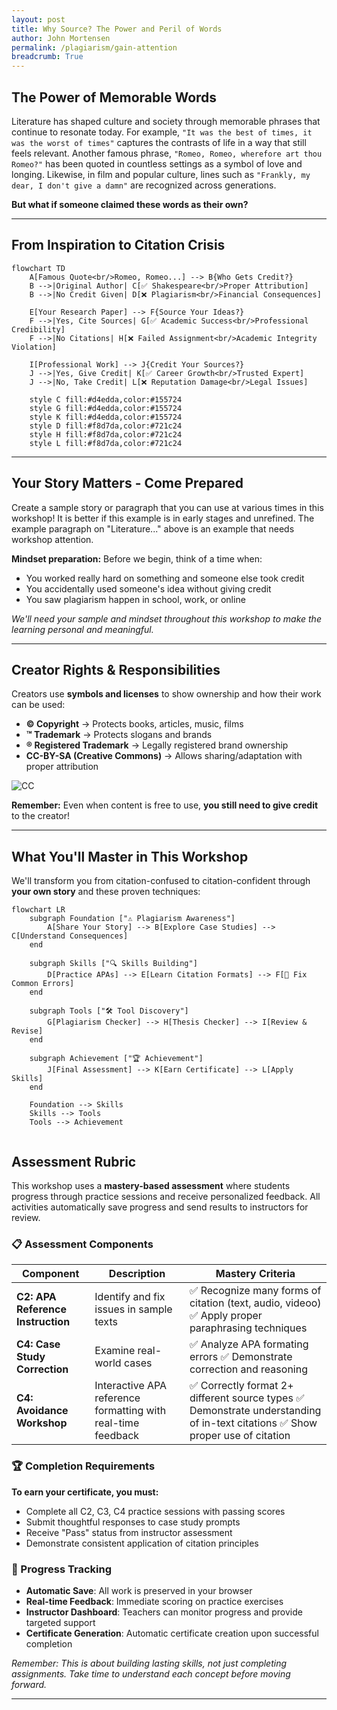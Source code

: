 ```yaml
---
layout: post
title: Why Source? The Power and Peril of Words
author: John Mortensen
permalink: /plagiarism/gain-attention
breadcrumb: True
---
```


## The Power of Memorable Words

Literature has shaped culture and society through memorable phrases that continue to resonate today. For example, `"It was the best of times, it was the worst of times"` captures the contrasts of life in a way that still feels relevant. Another famous phrase, `"Romeo, Romeo, wherefore art thou Romeo?"` has been quoted in countless settings as a symbol of love and longing. Likewise, in film and popular culture, lines such as `"Frankly, my dear, I don't give a damn"` are recognized across generations.

**But what if someone claimed these words as their own?**

---

## From Inspiration to Citation Crisis

```mermaid
flowchart TD
    A[Famous Quote<br/>Romeo, Romeo...] --> B{Who Gets Credit?}
    B -->|Original Author| C[✅ Shakespeare<br/>Proper Attribution]
    B -->|No Credit Given| D[❌ Plagiarism<br/>Financial Consequences]
    
    E[Your Research Paper] --> F{Source Your Ideas?}
    F -->|Yes, Cite Sources| G[✅ Academic Success<br/>Professional Credibility]
    F -->|No Citations| H[❌ Failed Assignment<br/>Academic Integrity Violation]
    
    I[Professional Work] --> J{Credit Your Sources?}
    J -->|Yes, Give Credit| K[✅ Career Growth<br/>Trusted Expert]
    J -->|No, Take Credit| L[❌ Reputation Damage<br/>Legal Issues]
    
    style C fill:#d4edda,color:#155724
    style G fill:#d4edda,color:#155724
    style K fill:#d4edda,color:#155724
    style D fill:#f8d7da,color:#721c24
    style H fill:#f8d7da,color:#721c24
    style L fill:#f8d7da,color:#721c24
```

---

## Your Story Matters - Come Prepared

Create a sample story or paragraph that you can use at various times in this workshop! It is better if this example is in early stages and unrefined. The example paragraph on "Literature..." above is an example that needs workshop attention.

**Mindset preparation:** Before we begin, think of a time when:

- You worked really hard on something and someone else took credit
- You accidentally used someone's idea without giving credit
- You saw plagiarism happen in school, work, or online

*We'll need your sample and mindset throughout this workshop to make the learning personal and meaningful.*

---

## Creator Rights & Responsibilities

Creators use **symbols and licenses** to show ownership and how their work can be used:

- **© Copyright** → Protects books, articles, music, films  
- **™ Trademark** → Protects slogans and brands  
- **® Registered Trademark** → Legally registered brand ownership  
- **CC-BY-SA (Creative Commons)** → Allows sharing/adaptation with proper attribution  

![CC](https://mirrors.creativecommons.org/presskit/icons/cc.svg)

**Remember:** Even when content is free to use, **you still need to give credit** to the creator!

---

## What You'll Master in This Workshop

We'll transform you from citation-confused to citation-confident through **your own story** and these proven techniques:

```mermaid
flowchart LR
    subgraph Foundation ["⚠️ Plagiarism Awareness"]
        A[Share Your Story] --> B[Explore Case Studies] --> C[Understand Consequences]
    end
    
    subgraph Skills ["🔍 Skills Building"]
        D[Practice APAs] --> E[Learn Citation Formats] --> F[🔧 Fix Common Errors]
    end
    
    subgraph Tools ["🛠️ Tool Discovery"]
        G[Plagiarism Checker] --> H[Thesis Checker] --> I[Review & Revise]
    end
    
    subgraph Achievement ["🏆 Achievement"]
        J[Final Assessment] --> K[Earn Certificate] --> L[Apply Skills]
    end
    
    Foundation --> Skills
    Skills --> Tools
    Tools --> Achievement
        
```

## Assessment Rubric

This workshop uses a **mastery-based assessment** where students progress through practice sessions and receive personalized feedback. All activities automatically save progress and send results to instructors for review.

### 📋 Assessment Components

| Component | Description | Mastery Criteria |
|-----------|-------------|------------------|
| **C2: APA Reference Instruction** | Identify and fix issues in sample texts | ✅ Recognize many forms of citation (text, audio, videoo)  ✅ Apply proper paraphrasing techniques |
| **C4: Case Study Correction** | Examine real-world cases | ✅ Analyze APA formating errors  ✅ Demonstrate correction and reasoning |
| **C4: Avoidance Workshop** | Interactive APA reference formatting with real-time feedback | ✅ Correctly format 2+ different source types  ✅ Demonstrate understanding of in-text citations  ✅ Show proper use of citation |

### 🏆 Completion Requirements

**To earn your certificate, you must:**

- Complete all C2, C3, C4 practice sessions with passing scores
- Submit thoughtful responses to case study prompts
- Receive "Pass" status from instructor assessment
- Demonstrate consistent application of citation principles

### 💾 Progress Tracking

- **Automatic Save**: All work is preserved in your browser
- **Real-time Feedback**: Immediate scoring on practice exercises  
- **Instructor Dashboard**: Teachers can monitor progress and provide targeted support
- **Certificate Generation**: Automatic certificate creation upon successful completion

*Remember: This is about building lasting skills, not just completing assignments. Take time to understand each concept before moving forward.*

---
